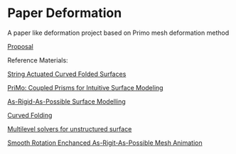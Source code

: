 # Paper Deformation
A paper like deformation project based on Primo mesh deformation method

[Proposal ](https://docs.google.com/document/d/1tL1soK8dCjRCe5wNYF6tTwgHeMFWKFtCojogzgtxQ0A/edit?usp=sharing)

Reference Materials:

[String Actuated Curved Folded Surfaces](http://geometry.cs.ucl.ac.uk/projects/2017/string-actuated/)

[PriMo: Coupled Prisms for Intuitive Surface Modeling](http://lgg.epfl.ch/publications/2006/botsch_2006_PMO.pdf)

[As-Rigid-As-Possible Surface Modelling](https://www.igl.ethz.ch/projects/ARAP/arap_web.pdf)

[Curved Folding](http://graphics.stanford.edu/~niloy/research/folding/paper_docs/folding_sig_08.pdf)

[Multilevel solvers for unstructured surface](http://www.multires.caltech.edu/pubs/AkKhSc03_IrregMG.pdf)

[Smooth Rotation Enchanced As-Rigit-As-Possible Mesh Animation](http://homepages.ecs.vuw.ac.nz/~zl/publ/arap.pdf)